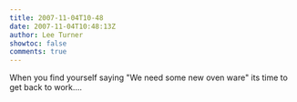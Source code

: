 ```yaml
---
title: 2007-11-04T10-48
date: 2007-11-04T10:48:13Z
author: Lee Turner
showtoc: false
comments: true
---
```


When you find yourself saying "We need some new oven ware" its time to get back to work....


